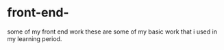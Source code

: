# front-end-
some of my front end work
these are some of my basic work that i used in my learning period.

